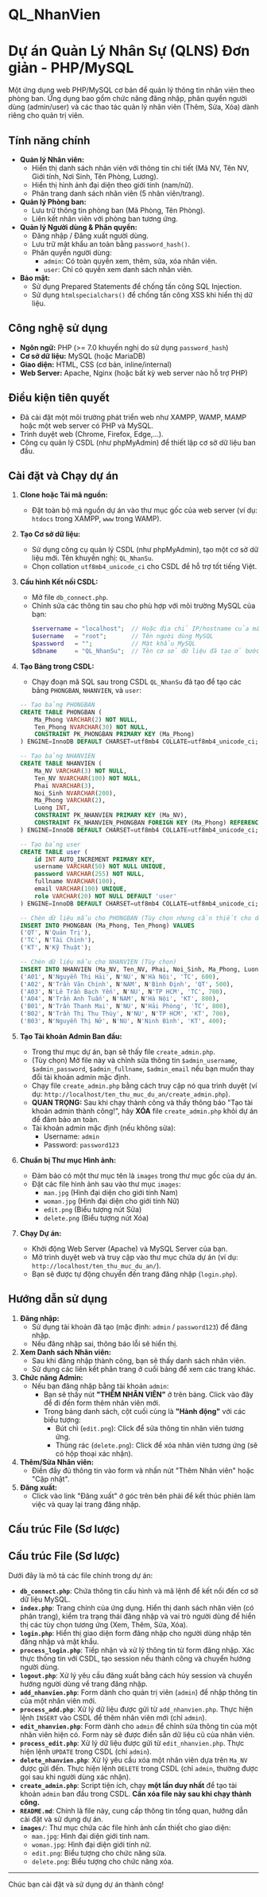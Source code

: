 # QL_NhanVien

# Dự án Quản Lý Nhân Sự (QLNS) Đơn giản - PHP/MySQL

Một ứng dụng web PHP/MySQL cơ bản để quản lý thông tin nhân viên theo phòng ban. Ứng dụng bao gồm chức năng đăng nhập, phân quyền người dùng (admin/user) và các thao tác quản lý nhân viên (Thêm, Sửa, Xóa) dành riêng cho quản trị viên.

## Tính năng chính

* **Quản lý Nhân viên:**
    * Hiển thị danh sách nhân viên với thông tin chi tiết (Mã NV, Tên NV, Giới tính, Nơi Sinh, Tên Phòng, Lương).
    * Hiển thị hình ảnh đại diện theo giới tính (nam/nữ).
    * Phân trang danh sách nhân viên (5 nhân viên/trang).
* **Quản lý Phòng ban:**
    * Lưu trữ thông tin phòng ban (Mã Phòng, Tên Phòng).
    * Liên kết nhân viên với phòng ban tương ứng.
* **Quản lý Người dùng & Phân quyền:**
    * Đăng nhập / Đăng xuất người dùng.
    * Lưu trữ mật khẩu an toàn bằng `password_hash()`.
    * Phân quyền người dùng:
        * `admin`: Có toàn quyền xem, thêm, sửa, xóa nhân viên.
        * `user`: Chỉ có quyền xem danh sách nhân viên.
* **Bảo mật:**
    * Sử dụng Prepared Statements để chống tấn công SQL Injection.
    * Sử dụng `htmlspecialchars()` để chống tấn công XSS khi hiển thị dữ liệu.

## Công nghệ sử dụng

* **Ngôn ngữ:** PHP (>= 7.0 khuyến nghị do sử dụng `password_hash`)
* **Cơ sở dữ liệu:** MySQL (hoặc MariaDB)
* **Giao diện:** HTML, CSS (cơ bản, inline/internal)
* **Web Server:** Apache, Nginx (hoặc bất kỳ web server nào hỗ trợ PHP)

## Điều kiện tiên quyết

* Đã cài đặt một môi trường phát triển web như XAMPP, WAMP, MAMP hoặc một web server có PHP và MySQL.
* Trình duyệt web (Chrome, Firefox, Edge,...).
* Công cụ quản lý CSDL (như phpMyAdmin) để thiết lập cơ sở dữ liệu ban đầu.

## Cài đặt và Chạy dự án

1.  **Clone hoặc Tải mã nguồn:**
    * Đặt toàn bộ mã nguồn dự án vào thư mục gốc của web server (ví dụ: `htdocs` trong XAMPP, `www` trong WAMP).

2.  **Tạo Cơ sở dữ liệu:**
    * Sử dụng công cụ quản lý CSDL (như phpMyAdmin), tạo một cơ sở dữ liệu mới. Tên khuyến nghị: `QL_NhanSu`.
    * Chọn collation `utf8mb4_unicode_ci` cho CSDL để hỗ trợ tốt tiếng Việt.

3.  **Cấu hình Kết nối CSDL:**
    * Mở file `db_connect.php`.
    * Chỉnh sửa các thông tin sau cho phù hợp với môi trường MySQL của bạn:
        ```php
        $servername = "localhost";  // Hoặc địa chỉ IP/hostname của máy chủ MySQL
        $username   = "root";       // Tên người dùng MySQL
        $password   = "";           // Mật khẩu MySQL
        $dbname     = "QL_NhanSu";  // Tên cơ sở dữ liệu đã tạo ở bước 2
        ```

4.  **Tạo Bảng trong CSDL:**
    * Chạy đoạn mã SQL sau trong CSDL `QL_NhanSu` đã tạo để tạo các bảng `PHONGBAN`, `NHANVIEN`, và `user`:

    ```sql
    -- Tạo bảng PHONGBAN
    CREATE TABLE PHONGBAN (
        Ma_Phong VARCHAR(2) NOT NULL,
        Ten_Phong NVARCHAR(30) NOT NULL,
        CONSTRAINT PK_PHONGBAN PRIMARY KEY (Ma_Phong)
    ) ENGINE=InnoDB DEFAULT CHARSET=utf8mb4 COLLATE=utf8mb4_unicode_ci;

    -- Tạo bảng NHANVIEN
    CREATE TABLE NHANVIEN (
        Ma_NV VARCHAR(3) NOT NULL,
        Ten_NV NVARCHAR(100) NOT NULL,
        Phai NVARCHAR(3),
        Noi_Sinh NVARCHAR(200),
        Ma_Phong VARCHAR(2),
        Luong INT,
        CONSTRAINT PK_NHANVIEN PRIMARY KEY (Ma_NV),
        CONSTRAINT FK_NHANVIEN_PHONGBAN FOREIGN KEY (Ma_Phong) REFERENCES PHONGBAN(Ma_Phong)
    ) ENGINE=InnoDB DEFAULT CHARSET=utf8mb4 COLLATE=utf8mb4_unicode_ci;

    -- Tạo bảng user
    CREATE TABLE user (
        id INT AUTO_INCREMENT PRIMARY KEY,
        username VARCHAR(50) NOT NULL UNIQUE,
        password VARCHAR(255) NOT NULL,
        fullname NVARCHAR(100),
        email VARCHAR(100) UNIQUE,
        role VARCHAR(20) NOT NULL DEFAULT 'user'
    ) ENGINE=InnoDB DEFAULT CHARSET=utf8mb4 COLLATE=utf8mb4_unicode_ci;

    -- Chèn dữ liệu mẫu cho PHONGBAN (Tùy chọn nhưng cần thiết cho dữ liệu nhân viên mẫu)
    INSERT INTO PHONGBAN (Ma_Phong, Ten_Phong) VALUES
    ('QT', N'Quản Trị'),
    ('TC', N'Tài Chính'),
    ('KT', N'Kỹ Thuật');

    -- Chèn dữ liệu mẫu cho NHANVIEN (Tùy chọn)
    INSERT INTO NHANVIEN (Ma_NV, Ten_NV, Phai, Noi_Sinh, Ma_Phong, Luong) VALUES
    ('A01', N'Nguyễn Thị Hải', N'NU', N'Hà Nội', 'TC', 600),
    ('A02', N'Trần Văn Chính', N'NAM', N'Bình Định', 'QT', 500),
    ('A03', N'Lê Trần Bạch Yến', N'NU', N'TP HCM', 'TC', 700),
    ('A04', N'Trần Anh Tuấn', N'NAM', N'Hà Nội', 'KT', 800),
    ('B01', N'Trần Thanh Mai', N'NU', N'Hải Phòng', 'TC', 800),
    ('B02', N'Trần Thị Thu Thùy', N'NU', N'TP HCM', 'KT', 700),
    ('B03', N'Nguyễn Thị Nở', N'NU', N'Ninh Bình', 'KT', 400);
    ```

5.  **Tạo Tài khoản Admin Ban đầu:**
    * Trong thư mục dự án, bạn sẽ thấy file `create_admin.php`.
    * (Tùy chọn) Mở file này và chỉnh sửa thông tin `$admin_username`, `$admin_password`, `$admin_fullname`, `$admin_email` nếu bạn muốn thay đổi tài khoản admin mặc định.
    * Chạy file `create_admin.php` bằng cách truy cập nó qua trình duyệt (ví dụ: `http://localhost/ten_thu_muc_du_an/create_admin.php`).
    * **QUAN TRỌNG:** Sau khi chạy thành công và thấy thông báo "Tạo tài khoản admin thành công!", hãy **XÓA** file `create_admin.php` khỏi dự án để đảm bảo an toàn.
    * Tài khoản admin mặc định (nếu không sửa):
        * Username: `admin`
        * Password: `password123`

6.  **Chuẩn bị Thư mục Hình ảnh:**
    * Đảm bảo có một thư mục tên là `images` trong thư mục gốc của dự án.
    * Đặt các file hình ảnh sau vào thư mục `images`:
        * `man.jpg` (Hình đại diện cho giới tính Nam)
        * `woman.jpg` (Hình đại diện cho giới tính Nữ)
        * `edit.png` (Biểu tượng nút Sửa)
        * `delete.png` (Biểu tượng nút Xóa)

7.  **Chạy Dự án:**
    * Khởi động Web Server (Apache) và MySQL Server của bạn.
    * Mở trình duyệt web và truy cập vào thư mục chứa dự án (ví dụ: `http://localhost/ten_thu_muc_du_an/`).
    * Bạn sẽ được tự động chuyển đến trang đăng nhập (`login.php`).

## Hướng dẫn sử dụng

1.  **Đăng nhập:**
    * Sử dụng tài khoản đã tạo (mặc định: `admin` / `password123`) để đăng nhập.
    * Nếu đăng nhập sai, thông báo lỗi sẽ hiển thị.
2.  **Xem Danh sách Nhân viên:**
    * Sau khi đăng nhập thành công, bạn sẽ thấy danh sách nhân viên.
    * Sử dụng các liên kết phân trang ở cuối bảng để xem các trang khác.
3.  **Chức năng Admin:**
    * Nếu bạn đăng nhập bằng tài khoản `admin`:
        * Bạn sẽ thấy nút **"THÊM NHÂN VIÊN"** ở trên bảng. Click vào đây để đi đến form thêm nhân viên mới.
        * Trong bảng danh sách, cột cuối cùng là **"Hành động"** với các biểu tượng:
            * Bút chì (`edit.png`): Click để sửa thông tin nhân viên tương ứng.
            * Thùng rác (`delete.png`): Click để xóa nhân viên tương ứng (sẽ có hộp thoại xác nhận).
4.  **Thêm/Sửa Nhân viên:**
    * Điền đầy đủ thông tin vào form và nhấn nút "Thêm Nhân viên" hoặc "Cập nhật".
5.  **Đăng xuất:**
    * Click vào link "Đăng xuất" ở góc trên bên phải để kết thúc phiên làm việc và quay lại trang đăng nhập.

## Cấu trúc File (Sơ lược)

## Cấu trúc File (Sơ lược)

Dưới đây là mô tả các file chính trong dự án:

* **`db_connect.php`**: Chứa thông tin cấu hình và mã lệnh để kết nối đến cơ sở dữ liệu MySQL.
* **`index.php`**: Trang chính của ứng dụng. Hiển thị danh sách nhân viên (có phân trang), kiểm tra trạng thái đăng nhập và vai trò người dùng để hiển thị các tùy chọn tương ứng (Xem, Thêm, Sửa, Xóa).
* **`login.php`**: Hiển thị giao diện form đăng nhập cho người dùng nhập tên đăng nhập và mật khẩu.
* **`process_login.php`**: Tiếp nhận và xử lý thông tin từ form đăng nhập. Xác thực thông tin với CSDL, tạo session nếu thành công và chuyển hướng người dùng.
* **`logout.php`**: Xử lý yêu cầu đăng xuất bằng cách hủy session và chuyển hướng người dùng về trang đăng nhập.
* **`add_nhanvien.php`**: Form dành cho quản trị viên (`admin`) để nhập thông tin của một nhân viên mới.
* **`process_add.php`**: Xử lý dữ liệu được gửi từ `add_nhanvien.php`. Thực hiện lệnh `INSERT` vào CSDL để thêm nhân viên mới (chỉ `admin`).
* **`edit_nhanvien.php`**: Form dành cho `admin` để chỉnh sửa thông tin của một nhân viên hiện có. Form này sẽ được điền sẵn dữ liệu cũ của nhân viên.
* **`process_edit.php`**: Xử lý dữ liệu được gửi từ `edit_nhanvien.php`. Thực hiện lệnh `UPDATE` trong CSDL (chỉ `admin`).
* **`delete_nhanvien.php`**: Xử lý yêu cầu xóa một nhân viên dựa trên `Ma_NV` được gửi đến. Thực hiện lệnh `DELETE` trong CSDL (chỉ `admin`, thường được gọi sau khi người dùng xác nhận).
* **`create_admin.php`**: Script tiện ích, chạy **một lần duy nhất** để tạo tài khoản `admin` ban đầu trong CSDL. **Cần xóa file này sau khi chạy thành công.**
* **`README.md`**: Chính là file này, cung cấp thông tin tổng quan, hướng dẫn cài đặt và sử dụng dự án.
* **`images/`**: Thư mục chứa các file hình ảnh cần thiết cho giao diện:
    * `man.jpg`: Hình đại diện giới tính nam.
    * `woman.jpg`: Hình đại diện giới tính nữ.
    * `edit.png`: Biểu tượng cho chức năng sửa.
    * `delete.png`: Biểu tượng cho chức năng xóa.
---
Chúc bạn cài đặt và sử dụng dự án thành công!
